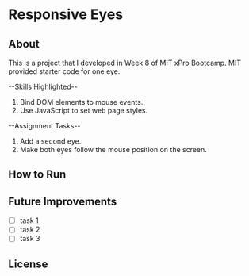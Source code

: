 # Responsive Eyes
## About
This is a project that I developed in Week 8 of MIT xPro Bootcamp. MIT provided starter code for one eye.

--Skills Highlighted--
1. Bind DOM elements to mouse events.
2. Use JavaScript to set web page styles.

--Assignment Tasks--
1. Add a second eye.
2. Make both eyes follow the mouse position on the screen.

## How to Run
## Future Improvements
- [ ] task 1
- [ ] task 2
- [ ] task 3
## License
